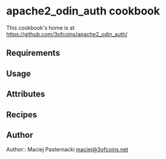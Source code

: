 apache2_odin_auth cookbook
==========================

This cookbook's home is at https://github.com/3ofcoins/apache2_odin_auth/

Requirements
------------

Usage
-----

Attributes
----------

Recipes
-------

Author
------

Author:: Maciej Pasternacki <maciej@3ofcoins.net>
